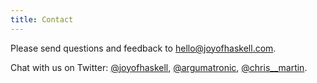 ```yaml
---
title: Contact
---
```


Please send questions and feedback to
[hello@joyofhaskell.com](mailto:hello@joyofhaskell.com).

Chat with us on Twitter:
[\@joyofhaskell](https://twitter.com/joyofhaskell),
[\@argumatronic](https://twitter.com/argumatronic),
[\@chris__martin](https://twitter.com/chris__martin).
